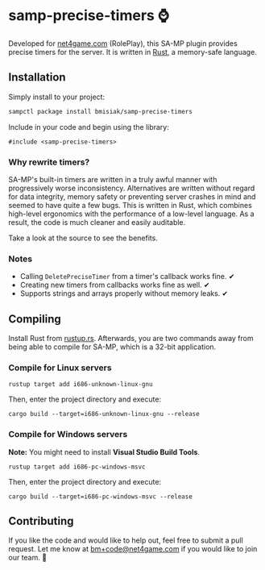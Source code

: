 # samp-precise-timers ⌚
Developed for [net4game.com](https://net4game.com) (RolePlay), this SA-MP plugin provides precise timers for the server. It is written in [Rust](https://rust-lang.org), a memory-safe language.


## Installation
Simply install to your project:
```bash
sampctl package install bmisiak/samp-precise-timers
```
Include in your code and begin using the library:

```pawn
#include <samp-precise-timers>
```

### Why rewrite timers?
SA-MP's built-in timers are written in a truly awful manner with progressively worse inconsistency. Alternatives are written without regard for data integrity, memory safety or preventing server crashes in mind and seemed to have quite a few bugs. This is written in Rust, which combines high-level ergonomics with the performance of a low-level language. As a result, the code is much cleaner and easily auditable.

Take a look at the source to see the benefits.

### Notes
* Calling `DeletePreciseTimer` from a timer's callback works fine. ✔
* Creating new timers from callbacks works fine as well. ✔
* Supports strings and arrays properly without memory leaks. ✔

## Compiling
Install Rust from [rustup.rs](https://rustup.rs). Afterwards, you are two commands away from being able to compile for SA-MP, which is a 32-bit application.
### Compile for Linux servers

```
rustup target add i686-unknown-linux-gnu
```
Then, enter the project directory and execute:
```
cargo build --target=i686-unknown-linux-gnu --release
```
### Compile for Windows servers
**Note:** You might need to install **Visual Studio Build Tools**.
```
rustup target add i686-pc-windows-msvc
```
Then, enter the project directory and execute:
```
cargo build --target=i686-pc-windows-msvc --release
```
## Contributing
If you like the code and would like to help out, feel free to submit a pull request. Let me know at bm+code@net4game.com if you would like to join our team. 👋
